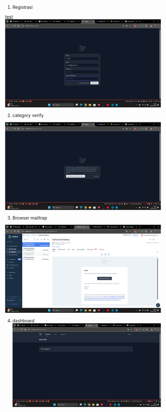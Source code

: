 1. Registrasi

[text](tugas10.md) ![text](screenshot/tugas10/registrasi.png)

2. category verify

![alt text](screenshot/tugas10/category-verify.png)


3. Browser mailtrap

![alt text](screenshot/tugas10/browser_mailtrap.png)

4. dashboard
![alt text](screenshot/tugas10/dashboard.png)



